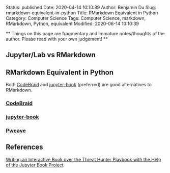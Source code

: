 Status: published
Date: 2020-04-14 10:10:39
Author: Benjamin Du
Slug: rmarkdown-equivalent-in-python
Title: RMarkdown Equivalent in Python
Category: Computer Science
Tags: Computer Science, markdown, RMarkdown, Python, equivalent
Modified: 2020-06-14 10:10:39

**
Things on this page are fragmentary and immature notes/thoughts of the author.
Please read with your own judgement!
**

## Jupyter/Lab vs RMarkdown

## RMarkdown Equivalent in Python 

Both [CodeBraid](https://github.com/gpoore/codebraid)
and
[jupyter-book](https://github.com/executablebooks/jupyter-book) (preferred)
are good alternatives to RMarkdown.

### [CodeBraid](https://github.com/gpoore/codebraid)

### [jupyter-book](http://www.legendu.net/misc/blog/tips-on-jupyter-book/)

### [Pweave](https://github.com/mpastell/Pweave)

## References

[Writing an Interactive Book over the Threat Hunter Playbook with the Help of the Jupyter Book Project](https://medium.com/threat-hunters-forge/writing-an-interactive-book-over-the-threat-hunter-playbook-with-the-help-of-the-jupyter-book-3ff37a3123c7)



